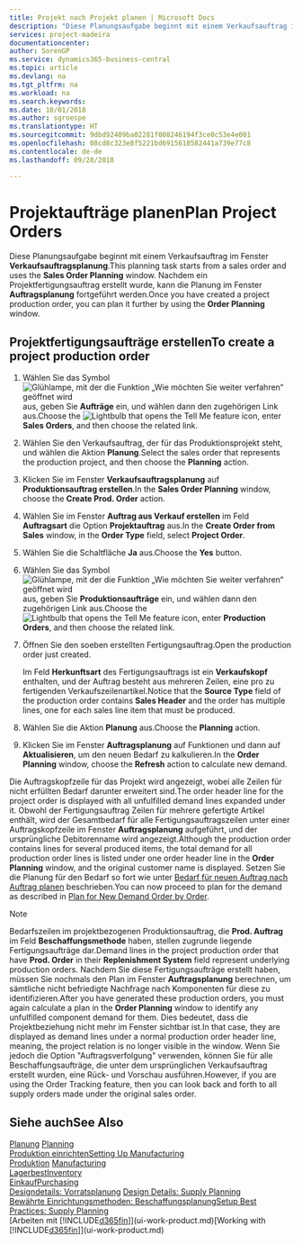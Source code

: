 ```yaml
---
title: Projekt nach Projekt planen | Microsoft Docs
description: "Diese Planungsaufgabe beginnt mit einem Verkaufsauftrag im Fenster **Verkaufsauftragsplanung**. Nachdem ein Projektfertigungsauftrag erstellt wurde, kann die Planung im Fenster **Auftragsplanung** fortgeführt werden."
services: project-madeira
documentationcenter: 
author: SorenGP
ms.service: dynamics365-business-central
ms.topic: article
ms.devlang: na
ms.tgt_pltfrm: na
ms.workload: na
ms.search.keywords: 
ms.date: 10/01/2018
ms.author: sgroespe
ms.translationtype: HT
ms.sourcegitcommit: 9dbd92409ba02281f008246194f3ce0c53e4e001
ms.openlocfilehash: 08cd8c323e8f5221bd6915618582441a739e77c8
ms.contentlocale: de-de
ms.lasthandoff: 09/28/2018

---
```

# <a name="plan-project-orders"></a><span data-ttu-id="1859c-104">Projektaufträge planen</span><span class="sxs-lookup"><span data-stu-id="1859c-104">Plan Project Orders</span></span>
<span data-ttu-id="1859c-105">Diese Planungsaufgabe beginnt mit einem Verkaufsauftrag im Fenster **Verkaufsauftragsplanung**.</span><span class="sxs-lookup"><span data-stu-id="1859c-105">This planning task starts from a sales order and uses the **Sales Order Planning** window.</span></span> <span data-ttu-id="1859c-106">Nachdem ein Projektfertigungsauftrag erstellt wurde, kann die Planung im Fenster **Auftragsplanung** fortgeführt werden.</span><span class="sxs-lookup"><span data-stu-id="1859c-106">Once you have created a project production order, you can plan it further by using the **Order Planning** window.</span></span>  

## <a name="to-create-a-project-production-order"></a><span data-ttu-id="1859c-107">Projektfertigungsaufträge erstellen</span><span class="sxs-lookup"><span data-stu-id="1859c-107">To create a project production order</span></span>  

1.  <span data-ttu-id="1859c-108">Wählen Sie das Symbol ![Glühlampe, mit der die Funktion „Wie möchten Sie weiter verfahren“ geöffnet wird](media/ui-search/search_small.png "Wie möchten Sie weiter verfahren?") aus, geben Sie **Aufträge** ein, und wählen dann den zugehörigen Link aus.</span><span class="sxs-lookup"><span data-stu-id="1859c-108">Choose the ![Lightbulb that opens the Tell Me feature](media/ui-search/search_small.png "Tell me what you want to do") icon, enter **Sales Orders**, and then choose the related link.</span></span>  
2.  <span data-ttu-id="1859c-109">Wählen Sie den Verkaufsauftrag, der für das Produktionsprojekt steht, und wählen die Aktion **Planung**.</span><span class="sxs-lookup"><span data-stu-id="1859c-109">Select the sales order that represents the production project, and then choose the **Planning** action.</span></span>  
4.  <span data-ttu-id="1859c-110">Klicken Sie im Fenster  **Verkaufsauftragsplanung** auf  **Produktionsauftrag erstellen**.</span><span class="sxs-lookup"><span data-stu-id="1859c-110">In the **Sales Order Planning** window, choose  the **Create Prod. Order** action.</span></span>  
5.  <span data-ttu-id="1859c-111">Wählen Sie im Fenster **Auftrag aus Verkauf erstellen** im Feld **Auftragsart** die Option **Projektauftrag** aus.</span><span class="sxs-lookup"><span data-stu-id="1859c-111">In the **Create Order from Sales** window, in the **Order Type** field, select **Project Order**.</span></span>  
6.  <span data-ttu-id="1859c-112">Wählen Sie die Schaltfläche **Ja** aus.</span><span class="sxs-lookup"><span data-stu-id="1859c-112">Choose the **Yes** button.</span></span>  
7.  <span data-ttu-id="1859c-113">Wählen Sie das Symbol ![Glühlampe, mit der die Funktion „Wie möchten Sie weiter verfahren“ geöffnet wird](media/ui-search/search_small.png "Wie möchten Sie weiter verfahren?") aus, geben Sie **Produktionsaufträge** ein, und wählen dann den zugehörigen Link aus.</span><span class="sxs-lookup"><span data-stu-id="1859c-113">Choose the ![Lightbulb that opens the Tell Me feature](media/ui-search/search_small.png "Tell me what you want to do") icon, enter **Production Orders**, and then choose the related link.</span></span>
8. <span data-ttu-id="1859c-114">Öffnen Sie den soeben erstellten Fertigungsauftrag.</span><span class="sxs-lookup"><span data-stu-id="1859c-114">Open the production order just created.</span></span>  

    <span data-ttu-id="1859c-115">Im Feld **Herkunftsart** des Fertigungsauftrags ist ein **Verkaufskopf** enthalten, und der Auftrag besteht aus mehreren Zeilen, eine pro zu fertigenden Verkaufszeilenartikel.</span><span class="sxs-lookup"><span data-stu-id="1859c-115">Notice that the **Source Type** field of the production order contains **Sales Header** and the order has multiple lines, one for each sales line item that must be produced.</span></span>  
9. <span data-ttu-id="1859c-116">Wählen Sie die Aktion **Planung** aus.</span><span class="sxs-lookup"><span data-stu-id="1859c-116">Choose the **Planning** action.</span></span>
10. <span data-ttu-id="1859c-117">Klicken Sie im Fenster **Auftragsplanung** auf Funktionen und dann auf **Aktualisieren**, um den neuen Bedarf zu kalkulieren.</span><span class="sxs-lookup"><span data-stu-id="1859c-117">In the **Order Planning** window, choose the **Refresh** action to calculate new demand.</span></span>  

<span data-ttu-id="1859c-118">Die Auftragskopfzeile für das Projekt wird angezeigt, wobei alle Zeilen für nicht erfüllten Bedarf darunter erweitert sind.</span><span class="sxs-lookup"><span data-stu-id="1859c-118">The order header line for the project order is displayed with all unfulfilled demand lines expanded under it.</span></span> <span data-ttu-id="1859c-119">Obwohl der Fertigungsauftrag Zeilen für mehrere gefertigte Artikel enthält, wird der Gesamtbedarf für alle Fertigungsauftragszeilen unter einer Auftragskopfzeile im Fenster **Auftragsplanung** aufgeführt, und der ursprüngliche Debitorenname wird angezeigt.</span><span class="sxs-lookup"><span data-stu-id="1859c-119">Although the production order contains lines for several produced items, the total demand for all production order lines is listed under one order header line in the **Order Planning** window, and the original customer name is displayed.</span></span> <span data-ttu-id="1859c-120">Setzen Sie die Planung für den Bedarf so fort wie unter [Bedarf für neuen Auftrag nach Auftrag planen](production-how-to-plan-for-new-demand.md) beschrieben.</span><span class="sxs-lookup"><span data-stu-id="1859c-120">You can now proceed to plan for the demand as described in [Plan for New Demand Order by Order](production-how-to-plan-for-new-demand.md).</span></span>  

> [!NOTE]  
>  <span data-ttu-id="1859c-121">Bedarfszeilen im projektbezogenen Produktionsauftrag, die **Prod. Auftrag** im Feld **Beschaffungsmethode** haben, stellen zugrunde liegende Fertigungsaufträge dar.</span><span class="sxs-lookup"><span data-stu-id="1859c-121">Demand lines in the project production order that have **Prod. Order** in their **Replenishment System** field represent underlying production orders.</span></span> <span data-ttu-id="1859c-122">Nachdem Sie diese Fertigungsaufträge erstellt haben, müssen Sie nochmals den Plan im Fenster **Auftragsplanung** berechnen, um sämtliche nicht befriedigte Nachfrage nach Komponenten für diese zu identifizieren.</span><span class="sxs-lookup"><span data-stu-id="1859c-122">After you have generated these production orders, you must again calculate a plan in the **Order Planning** window to identify any unfulfilled component demand for them.</span></span> <span data-ttu-id="1859c-123">Dies bedeutet, dass die Projektbeziehung nicht mehr im Fenster sichtbar ist.</span><span class="sxs-lookup"><span data-stu-id="1859c-123">In that case, they are displayed as demand lines under a normal production order header line, meaning, the project relation is no longer visible in the window.</span></span> <span data-ttu-id="1859c-124">Wenn Sie jedoch die Option "Auftragsverfolgung" verwenden, können Sie für alle Beschaffungsaufträge, die unter dem ursprünglichen Verkaufsauftrag erstellt wurden, eine Rück- und Vorschau ausführen.</span><span class="sxs-lookup"><span data-stu-id="1859c-124">However, if you are using the Order Tracking feature, then you can look back and forth to all supply orders made under the original sales order.</span></span>  

## <a name="see-also"></a><span data-ttu-id="1859c-125">Siehe auch</span><span class="sxs-lookup"><span data-stu-id="1859c-125">See Also</span></span>
<span data-ttu-id="1859c-126">[Planung](production-planning.md) </span><span class="sxs-lookup"><span data-stu-id="1859c-126">[Planning](production-planning.md) </span></span>  
[<span data-ttu-id="1859c-127">Produktion einrichten</span><span class="sxs-lookup"><span data-stu-id="1859c-127">Setting Up Manufacturing</span></span>](production-configure-production-processes.md)  
<span data-ttu-id="1859c-128">[Produktion](production-manage-manufacturing.md)  </span><span class="sxs-lookup"><span data-stu-id="1859c-128">[Manufacturing](production-manage-manufacturing.md)  </span></span>  
[<span data-ttu-id="1859c-129">Lagerbest</span><span class="sxs-lookup"><span data-stu-id="1859c-129">Inventory</span></span>](inventory-manage-inventory.md)  
[<span data-ttu-id="1859c-130">Einkauf</span><span class="sxs-lookup"><span data-stu-id="1859c-130">Purchasing</span></span>](purchasing-manage-purchasing.md)  
<span data-ttu-id="1859c-131">[Designdetails: Vorratsplanung](design-details-supply-planning.md) </span><span class="sxs-lookup"><span data-stu-id="1859c-131">[Design Details: Supply Planning](design-details-supply-planning.md) </span></span>  
[<span data-ttu-id="1859c-132">Bewährte Einrichtungsmethoden: Beschaffungsplanung</span><span class="sxs-lookup"><span data-stu-id="1859c-132">Setup Best Practices: Supply Planning</span></span>](setup-best-practices-supply-planning.md)  
<span data-ttu-id="1859c-133">[Arbeiten mit [!INCLUDE[d365fin](includes/d365fin_md.md)]](ui-work-product.md)</span><span class="sxs-lookup"><span data-stu-id="1859c-133">[Working with [!INCLUDE[d365fin](includes/d365fin_md.md)]](ui-work-product.md)</span></span>

